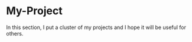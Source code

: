 # My-Project
In this section, I put a cluster of my projects and I hope it will be useful for others.
